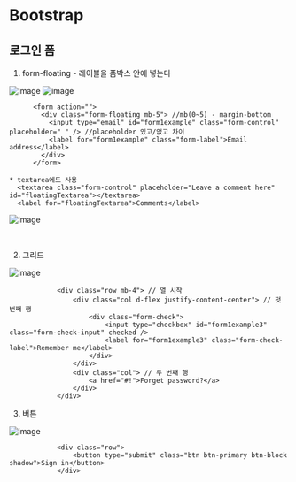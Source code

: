 Bootstrap
=============

로그인 폼
--------

1. form-floating - 레이블을 폼박스 안에 넣는다

![image](https://user-images.githubusercontent.com/30430227/153338277-c5932ad7-c2f5-4e99-bcdc-856c24d07186.png)
![image](https://user-images.githubusercontent.com/30430227/153338344-1b69b088-6241-484d-bd10-f1e027393f3b.png)

```
      <form action="">
        <div class="form-floating mb-5"> //mb(0~5) - margin-bottom
          <input type="email" id="form1example" class="form-control" placeholder=" " /> //placeholder 있고/없고 차이
          <label for="form1example" class="form-label">Email address</label>
        </div>
      </form>

* textarea에도 사용
  <textarea class="form-control" placeholder="Leave a comment here" id="floatingTextarea"></textarea>
  <label for="floatingTextarea">Comments</label>

```

![image](https://user-images.githubusercontent.com/30430227/153341657-bc11ae7f-a659-40f5-b9af-4cd4bb3049ed.png)

<br>

2. 그리드

![image](https://user-images.githubusercontent.com/30430227/153340238-361c7211-1e83-481e-82d5-bef075f8b065.png)

```
            <div class="row mb-4"> // 열 시작
                <div class="col d-flex justify-content-center"> // 첫 번째 행
                    <div class="form-check">
                        <input type="checkbox" id="form1example3" class="form-check-input" checked />
                        <label for="form1example3" class="form-check-label">Remember me</label>
                    </div>
                </div>
                <div class="col"> // 두 번째 행
                    <a href="#!">Forget password?</a>
                </div>
            </div>
```

3. 버튼

![image](https://user-images.githubusercontent.com/30430227/153342369-17c4c898-dff1-4087-aabd-72f6df9482a3.png)

```
            <div class="row">
                <button type="submit" class="btn btn-primary btn-block shadow">Sign in</button>
            </div>
```


